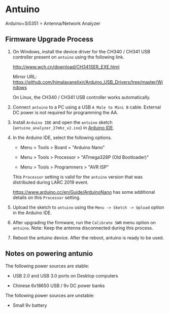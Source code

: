 # Antuino

Arduino+Si5351 = Antenna/Network Analyzer

## Firmware Upgrade Process

1. On Windows, install the device driver for the CH340 / CH341 USB controller
   present on `antuino` using the following link.

   http://www.wch.cn/download/CH341SER_EXE.html

   Mirror URL: https://github.com/himalayanelixir/Arduino_USB_Drivers/tree/master/Windows

   On Linux, the CH340 / CH341 USB controller works automatically.

2. Connect `antuino` to a PC using a USB `A Male to Mini B` cable. External DC
   power is not required for programming the AA.

3. Install `Arduino IDE` and open the `antuino` sketch
   (`antuino_analyzer_27mhz_v2.ino`) in [Arduino IDE](https://www.arduino.cc/en/main/software).

4. In the Arduino IDE, select the following options.

   - Menu > Tools > Board = "Arduino Nano"

   - Menu > Tools > Processor > "ATmega328P (Old Bootloader)"

   - Menu > Tools > Programmers > "AVR ISP"

   This `Processor` setting is valid for the `antuino` version that was
   distributed during LARC 2019 event.

   https://www.arduino.cc/en/Guide/ArduinoNano has some additional details on
   this `Processor` setting.

5. Upload the sketch to `antuino` using the `Menu -> Sketch -> Upload` option
   in the Arduino IDE.

6. After upgrading the firmware, run the `Calibrate SWR` menu option on
   `antuino`. Note: Keep the antenna disconnected during this process.

7. Reboot the antuino device. After the reboot, antuino is ready to be used.


## Notes on powering antunio

The following power sources are stable:

* USB 2.0 and USB 3.0 ports on Desktop computers

* Chinese 6x18650 USB / 9v DC power banks

The following power sources are unstable:

* Small 9v battery
